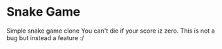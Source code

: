 # Snake Game
Simple snake game clone
You can't die if your score iz zero. This is not a bug but instead a feature :/

